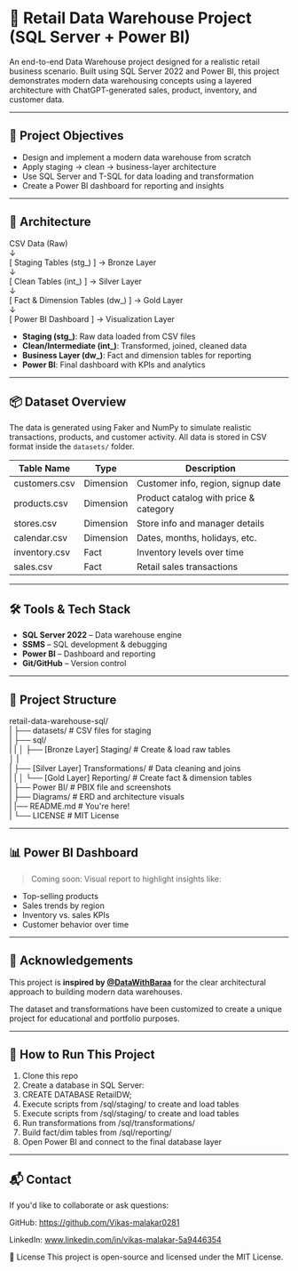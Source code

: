 # 🏬 Retail Data Warehouse Project (SQL Server + Power BI)

An end-to-end Data Warehouse project designed for a realistic retail business scenario. Built using SQL Server 2022 and Power BI, this project demonstrates modern data warehousing concepts using a layered architecture with ChatGPT-generated sales, product, inventory, and customer data.

---

## 🚀 Project Objectives

- Design and implement a modern data warehouse from scratch
- Apply staging → clean → business-layer architecture
- Use SQL Server and T-SQL for data loading and transformation
- Create a Power BI dashboard for reporting and insights

---

## 🧱 Architecture

CSV Data (Raw) <br>
    ↓  <br>
[ Staging Tables (stg_) ]         → Bronze Layer <br>
    ↓ <br>
[ Clean Tables (int_) ]           → Silver Layer <br>
    ↓  <br>
[ Fact & Dimension Tables (dw_) ] → Gold Layer <br>
    ↓  <br>
[ Power BI Dashboard ]            → Visualization Layer <br>



- **Staging (stg_)**: Raw data loaded from CSV files
- **Clean/Intermediate (int_)**: Transformed, joined, cleaned data
- **Business Layer (dw_)**: Fact and dimension tables for reporting
- **Power BI**: Final dashboard with KPIs and analytics

---

## 📦 Dataset Overview

The data is generated using Faker and NumPy to simulate realistic transactions, products, and customer activity. All data is stored in CSV format inside the `datasets/` folder.

| Table Name     | Type        | Description                             |
|----------------|-------------|-----------------------------------------|
| customers.csv  | Dimension   | Customer info, region, signup date      |
| products.csv   | Dimension   | Product catalog with price & category   |
| stores.csv     | Dimension   | Store info and manager details          |
| calendar.csv   | Dimension   | Dates, months, holidays, etc.           |
| inventory.csv  | Fact        | Inventory levels over time              |
| sales.csv      | Fact        | Retail sales transactions               |

---

## 🛠 Tools & Tech Stack

- **SQL Server 2022**        – Data warehouse engine
- **SSMS**                   – SQL development & debugging
- **Power BI**               – Dashboard and reporting
- **Git/GitHub**             – Version control

---

## 📁 Project Structure

retail-data-warehouse-sql/<br>
|
├── datasets/                               # CSV files for staging<br>
|
├── sql/<br>
|   |
│   ├── [Bronze Layer] Staging/             # Create & load raw tables<br>
│   |   
|   ├── [Silver Layer] Transformations/     # Data cleaning and joins<br>
|   |
│   └── [Gold Layer] Reporting/             # Create fact & dimension tables<br>
|
├── Power BI/                                # PBIX file and screenshots<br>
|
├── Diagrams/                               # ERD and architecture visuals<br>
|
|── README.md                               # You're here!<br>
|
└── LICENSE                                 # MIT License<br>



---

## 📊 Power BI Dashboard

> Coming soon: Visual report to highlight insights like:

- Top-selling products
- Sales trends by region
- Inventory vs. sales KPIs
- Customer behavior over time

---

## 🙏 Acknowledgements

This project is **inspired by [@DataWithBaraa](https://github.com/DataWithBaraa)** for the clear architectural approach to building modern data warehouses.

The dataset and transformations have been customized to create a unique project for educational and portfolio purposes.

---

## 📌 How to Run This Project

1. Clone this repo  
2. Create a database in SQL Server:
3. CREATE DATABASE RetailDW;
4. Execute scripts from /sql/staging/ to create and load tables
5. Execute scripts from /sql/staging/ to create and load tables
6. Run transformations from /sql/transformations/
7. Build fact/dim tables from /sql/reporting/
8. Open Power BI and connect to the final database layer

---

## 📬 Contact
If you'd like to collaborate or ask questions:

GitHub: https://github.com/Vikas-malakar0281

LinkedIn: www.linkedin.com/in/vikas-malakar-5a9446354

🪪 License
This project is open-source and licensed under the MIT License.
